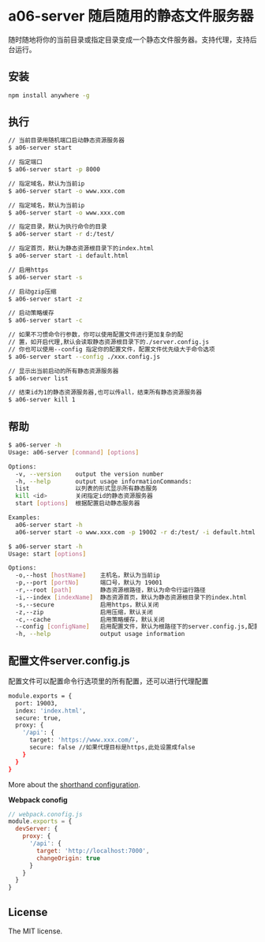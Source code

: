# a06-server 随启随用的静态文件服务器

随时随地将你的当前目录或指定目录变成一个静态文件服务器。支持代理，支持后台运行。

## 安装

```sh
npm install anywhere -g
```

## 执行

```sh
// 当前目录用随机端口启动静态资源服务器
$ a06-server start

// 指定端口
$ a06-server start -p 8000

// 指定域名，默认为当前ip
$ a06-server start -o www.xxx.com

// 指定域名，默认为当前ip
$ a06-server start -o www.xxx.com

// 指定目录，默认为执行命令的目录
$ a06-server start -r d:/test/

// 指定首页，默认为静态资源根目录下的index.html
$ a06-server start -i default.html

// 启用https
$ a06-server start -s

// 启动gzip压缩
$ a06-server start -z

// 启动策略缓存
$ a06-server start -c

// 如果不习惯命令行参数，你可以使用配置文件进行更加复杂的配
// 置，如开启代理,默认会读取静态资源根目录下的./server.config.js
// 你也可以使用--config 指定你的配置文件，配置文件优先级大于命令选项
$ a06-server start --config ./xxx.config.js

// 显示出当前启动的所有静态资源服务器
$ a06-server list

// 结束id为1的静态资源服务器,也可以传all，结束所有静态资源服务器
$ a06-server kill 1

```

## 帮助

```sh
$ a06-server -h
Usage: a06-server [command] [options]

Options:
  -v, --version    output the version number
  -h, --help       output usage informationCommands:
  list             以列表的形式显示所有静态服务  
  kill <id>        关闭指定id的静态资源服务器  
  start [options]  根据配置启动静态服务器

Examples:
  a06-server start -h
  a06-server start -o www.xxx.com -p 19002 -r d:/test/ -i default.html -s -z ---config ./xxx.config.js

$ a06-server start -h
Usage: start [options]

Options:
  -o,--host [hostName]    主机名，默认为当前ip
  -p,--port [portNo]      端口号，默认为 19001
  -r,--root [path]        静态资源根路径，默认为命令行运行路径
  -i,--index [indexName]  静态资源首页，默认为静态资源根目录下的index.html
  -s,--secure             启用https，默认关闭
  -z,--zip                启用压缩，默认关闭
  -c,--cache              启用策略缓存，默认关闭  
  --config [configName]   启用配置文件，默认为根路径下的server.config.js,配置文件优先级大于命令选项
  -h, --help              output usage information
```

## 配置文件server.config.js

配置文件可以配置命令行选项里的所有配置，还可以进行代理配置

```sh
module.exports = {
  port: 19003,
  index: 'index.html',
  secure: true,
  proxy: {
    '/api': {
      target: 'https://www.xxx.com/',
      secure: false //如果代理目标是https,此处设置成false
    }
  }
}
```
More about the [shorthand configuration](https://github.com/chimurai/http-proxy-middleware#shorthand).

**Webpack conofig**
```javascript
// webpack.conofig.js
module.exports = {
  devServer: {
    proxy: {
      '/api': {
        target: 'http://localhost:7000',
        changeOrigin: true
      }
    }
  }
}
```

## License
The MIT license.

